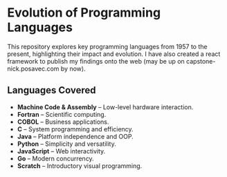 # Evolution of Programming Languages

This repository explores key programming languages from 1957 to the present, highlighting their impact and evolution. I have also created a react framework to publish my findings onto the web (may be up on capstone-nick.posavec.com by now).

## Languages Covered
- **Machine Code & Assembly** – Low-level hardware interaction.
- **Fortran** – Scientific computing.
- **COBOL** – Business applications.
- **C** – System programming and efficiency.
- **Java** – Platform independence and OOP.
- **Python** – Simplicity and versatility.
- **JavaScript** – Web interactivity.
- **Go** – Modern concurrency.
- **Scratch** – Introductory visual programming.
